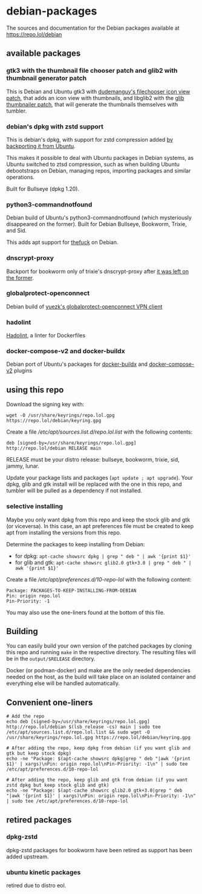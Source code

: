 # debian-packages

The sources and documentation for the Debian packages available at https://repo.lol/debian

## available packages

### gtk3 with the thumbnail file chooser patch and glib2 with thumbnail generator patch
This is Debian and Ubuntu gtk3 with [dudemanguy's filechooser icon view patch](https://gist.github.com/Dudemanguy/c172394e30e1e7d0f477ad15c719bc71), that adds an icon view with thumbnails, and libglib2 with the [glib thumbnailer patch](https://gist.github.com/Dudemanguy/d199759b46a79782cc1b301649dec8a5), that will generate the thumbnails themselves with tumbler.

### debian's dpkg with zstd support
This is debian's dpkg, with support for zstd compression added [by backporting it from Ubuntu](https://patches.ubuntu.com/d/dpkg/dpkg_1.21.9ubuntu1.patch).

This makes it possible to deal with Ubuntu packages in Debian systems, as Ubuntu switched to ztsd compression, such as when building Ubuntu debootstraps on Debian, managing repos, importing packages and similar operations.

Built for Bullseye (dpkg 1.20).

### python3-commandnotfound
Debian build of Ubuntu's python3-commandnotfound (which mysteriously disappeared on the former). Built for Debian Bullseye, Bookworm, Trixie, and Sid.

This adds apt support for [thefuck](https://github.com/nvbn/thefuck) on Debian.

### dnscrypt-proxy
Backport for bookworm only of trixie's dnscrypt-proxy after [it was left on the former](https://github.com/DNSCrypt/dnscrypt-proxy/discussions/2410).

### globalprotect-openconnect
Debian build of [yuezk's globalprotect-openconnect VPN client](https://github.com/yuezk/GlobalProtect-openconnect)

### hadolint
[Hadolint](https://github.com/hadolint/hadolint), a linter for Dockerfiles

### docker-compose-v2 and docker-buildx
Debian port of Ubuntu's packages for [docker-buildx](https://github.com/canonical/docker-buildx) and [docker-compose-v2](https://github.com/canonical/docker-compose-v2) plugins

## using this repo

Download the signing key with:
```
wget -O /usr/share/keyrings/repo.lol.gpg https://repo.lol/debian/keyring.gpg
```

Create a file */etc/apt/sources.list.d/repo.lol.list* with the following contents:
```
deb [signed-by=/usr/share/keyrings/repo.lol.gpg] http://repo.lol/debian RELEASE main
```

RELEASE must be your distro release: bullseye, bookworm, trixie, sid, jammy, lunar.

Update your package lists and packages (```apt update ; apt upgrade```). Your dpkg, glib and gtk install will be replaced with the one in this repo, and tumbler will be pulled as a dependency if not installed.

### selective installing

Maybe you only want dpkg from this repo and keep the stock glib and gtk (or viceversa). In this case, an apt preferences file must be created to keep apt from installing the versions from this repo.

Determine the packages to keep installing from Debian:

* for dpkg: ```apt-cache showsrc dpkg | grep " deb " | awk '{print $1}'```
* for glib and gtk: ```apt-cache showsrc glib2.0 gtk+3.0 | grep " deb " | awk '{print $1}'```

Create a file */etc/apt/preferences.d/10-repo-lol* with the following content:
```
Package: PACKAGES-TO-KEEP-INSTALLING-FROM-DEBIAN
Pin: origin repo.lol
Pin-Priority: -1
```

You may also use the one-liners found at the bottom of this file.

## Building

You can easily build your own version of the patched packages by cloning this repo and running ```make``` in the respective directory. The resulting files will be in the ```output/$RELEASE``` directory.

Docker (or podman-docker) and make are the only needed dependencies needed on the host, as the build will take place on an isolated container and everything else will be handled automatically.

## Convenient one-liners
```
# Add the repo
echo deb [signed-by=/usr/share/keyrings/repo.lol.gpg] http://repo.lol/debian $(lsb_release -cs) main | sudo tee /etc/apt/sources.list.d/repo.lol.list && sudo wget -O /usr/share/keyrings/repo.lol.gpg https://repo.lol/debian/keyring.gpg
```

```
# After adding the repo, keep dpkg from debian (if you want glib and gtk but keep stock dpkg)
echo -ne "Package: $(apt-cache showsrc dpkg|grep " deb "|awk '{print $1}' | xargs)\nPin: origin repo.lol\nPin-Priority: -1\n" | sudo tee /etc/apt/preferences.d/10-repo-lol
```

```
# After adding the repo, keep glib and gtk from debian (if you want zstd dpkg but keep stock glib and gtk)
echo -ne "Package: $(apt-cache showsrc glib2.0 gtk+3.0|grep " deb "|awk '{print $1}' | xargs)\nPin: origin repo.lol\nPin-Priority: -1\n" | sudo tee /etc/apt/preferences.d/10-repo-lol
```

## retired packages

### dpkg-zstd

dpkg-zstd packages for bookworm have been retired as support has been added upstream.

### ubuntu kinetic packages

retired due to distro eol.
